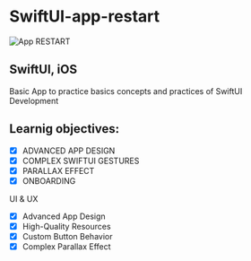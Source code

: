 # SwiftUI-app-restart

![App RESTART](https://img-c.udemycdn.com/redactor/raw/article_lecture/2021-10-03_13-35-49-13dc7e85a83b39793c2ed5140c186baa.jpg)
## SwiftUI, iOS
Basic App to practice basics concepts and practices of SwiftUI Development

## Learnig objectives:

- [x] ADVANCED APP DESIGN
- [x] COMPLEX SWIFTUI GESTURES
- [x] PARALLAX EFFECT
- [x] ONBOARDING

UI & UX
- [x] Advanced App Design
- [x] High-Quality Resources
- [x] Custom Button Behavior
- [x] Complex Parallax Effect
